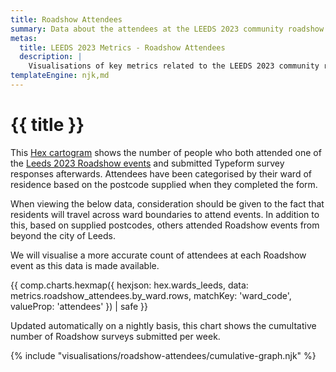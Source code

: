 ```yaml
---
title: Roadshow Attendees
summary: Data about the attendees at the LEEDS 2023 community roadshow events.
metas:
  title: LEEDS 2023 Metrics - Roadshow Attendees
  description: |
    Visualisations of key metrics related to the LEEDS 2023 community roadshow events.
templateEngine: njk,md
---
```


# {{ title }}

This [Hex cartogram](https://open-innovations.org/blog/2017-05-08-mapping-election-with-hexes) shows the number of people who both attended one of the [Leeds 2023 Roadshow events](https://leeds2023.co.uk/news/get-ready-for-the-roadshow-with-leeds-2023) and submitted Typeform survey responses afterwards. Attendees have been categorised by their ward of residence based on the postcode supplied when they completed the form.  

When viewing the below data, consideration should be given to the fact that residents will travel across ward boundaries to attend events. In addition to this, based on supplied postcodes, others attended Roadshow events from beyond the city of Leeds.

We will visualise a more accurate count of attendees at each Roadshow event as this data is made available.


{{ comp.charts.hexmap({
  hexjson: hex.wards_leeds,
  data: metrics.roadshow_attendees.by_ward.rows,
  matchKey: 'ward_code',
  valueProp: 'attendees'
}) | safe }}

Updated automatically on a nightly basis, this chart shows the cumultative number of Roadshow surveys submitted per week.

{% include "visualisations/roadshow-attendees/cumulative-graph.njk" %}

